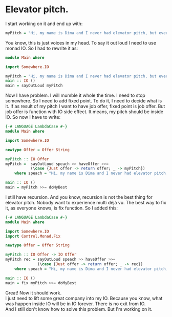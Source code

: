 # Elevator pitch.

I start working on it and end up with:  
```haskell
myPitch = "Hi, my name is Dima and I never had elevator pitch, but everyone is talking about it. It's important to have one if you want to find new opportunities. So I decided to create one for me. That's how I created this text. So now I'm able to say:" ++ myPitch
```

You know, this is just voices in my head. To say it out loud I need to use monad IO. So I had to rewrite it as:  

```haskell
module Main where

import Somewhere.IO

myPitch = "Hi, my name is Dima and I never had elevator pitch, but everyone is talking about it. It's important to have one if you want to find new opportunities. So I decided to create one for me. That's how I created this text. So now I'm able to say:" ++ myPitch
main :: IO ()
main = sayOutLoud myPitch
```

Now I have problem. I will mumble it whole the time. I need to stop somewhere. So I need to add fixed point. To do it, I need to decide what is it. If as result of my pitch I want to have job offer, fixed point is job offer. But job offer is function with IO side effect. It means, my pitch should be inside IO. So now I have to write:  

```haskell
{-# LANGUAGE LambdaCase #-}
module Main where

import Somewhere.IO

newtype Offer = Offer String

myPitch :: IO Offer
myPitch =  sayOutLoud speach >> haveOffer >>=
           (\case {Just offer -> return offer; _ -> myPitch})
    where speach = "Hi, my name is Dima and I never had elevator pitch, but everyone is talking about it. It's important to have one if you want to find new opportunities. So I decided to create one for me. That's how I created this text. So now I'm able to say:"

main :: IO ()
main = myPitch >>= doMyBest
```

I still have recursion. And you know, recursion is not the best thing for elevator pitch. Nobody want to experience multi déjà vu. The best way to fix it, as everyone knows, is fix function. So I added this:  

```haskell
{-# LANGUAGE LambdaCase #-}
module Main where

import Somewhere.IO
import Control.Monad.Fix

newtype Offer = Offer String

myPitch :: IO Offer -> IO Offer
myPitch rec = sayOutLoud speach >> haveOffer >>=
              (\case {Just offer -> return offer; _ -> rec})
    where speach = "Hi, my name is Dima and I never had elevator pitch, but everyone is talking about it. It's important to have one if you want to find new opportunities. So I decided to create one for me. That's how I created this text. So now I'm able to say:"

main :: IO ()
main = fix myPitch >>= doMyBest
```
Great! Now it should work.  
I just need to lift some great company into my IO. Because you know, what was happen inside IO will be in IO forever. There is no exit from IO.  
And I still don't know how to solve this problem. But I'm working on it.  

